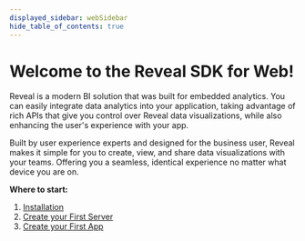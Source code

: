 ```yaml
---
displayed_sidebar: webSidebar
hide_table_of_contents: true
---
```


# Welcome to the Reveal SDK for Web!

Reveal is a modern BI solution that was built for embedded analytics. You can easily integrate data analytics into your application, taking advantage of rich APIs that give you control over Reveal data visualizations, while also enhancing the user's experience with your app.

Built by user experience experts and designed for the business user, Reveal makes it simple for you to create, view, and share data visualizations with your teams. Offering you a seamless, identical experience no matter what device you are on.

**Where to start:**
1. [Installation](installation.md)
2. [Create your First Server](getting-started-server.md)
3. [Create your First App](getting-started-javascript.md)
